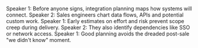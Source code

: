 Speaker 1: Before anyone signs, integration planning maps how systems will connect.
Speaker 2: Sales engineers chart data flows, APIs and potential custom work.
Speaker 1: Early estimates on effort and risk prevent scope creep during delivery.
Speaker 2: They also identify dependencies like SSO or network access.
Speaker 1: Good planning avoids the dreaded post-sale "we didn't know" moment.

